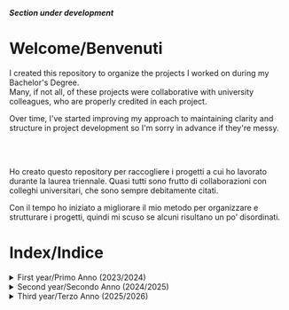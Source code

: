 ___Section under development___

# Welcome/Benvenuti
I created this repository to organize the projects I worked on during my Bachelor's Degree. <br/>
Many, if not all, of these projects were collaborative with university colleagues, who are properly credited in each project.  

Over time, I've started improving my approach to maintaining clarity and structure in project development so I'm sorry in advance if they're messy.

<br/>
<br/>

Ho creato questo repository per raccogliere i progetti a cui ho lavorato durante la laurea triennale. 
Quasi tutti sono frutto di collaborazioni con colleghi universitari, che sono sempre debitamente citati.

Con il tempo ho iniziato a migliorare il mio metodo per organizzare e strutturare i progetti, quindi mi scuso se alcuni risultano un po’ disordinati.

# Index/Indice
<details>
  <summary>First year/Primo Anno (2023/2024)</summary>


  - Computer Architecture/Architettura degli Elaboratori:
    <br/>
  　- SIS<br/>
  　- ASM

<br/>

</details>


<details>
  <summary>Second year/Secondo Anno (2024/2025)</summary>

  - Software Engineering/Ing. Del Software:
    <br/>
  　- MediGlyk<br/>
    
  <!-- - Operating Systems/Sistemi Operativi:
    <br/>
  　- SIS<br/>
  　- ASM-->

<br/>

</details>

<details>
  <summary>Third year/Terzo Anno (2025/2026)</summary>


  - _blank_<!--:
    <br/>
  　- SIS<br/>
  　- ASM-->

<br/>

</details>
